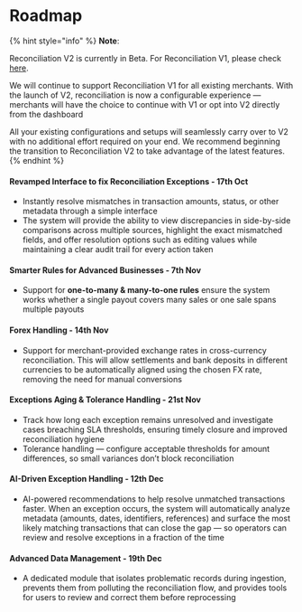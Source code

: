 # Roadmap

{% hint style="info" %}
**Note**:

Reconciliation V2 is currently in Beta. For Reconciliation V1, please check [here](../reconciliation/).

We will continue to support Reconciliation V1 for all existing merchants. With the launch of V2, reconciliation is now a configurable experience — merchants will have the choice to continue with V1 or opt into V2 directly from the dashboard

All your existing configurations and setups will seamlessly carry over to V2 with no additional effort required on your end. We recommend beginning the transition to Reconciliation V2 to take advantage of the latest features.
{% endhint %}

#### Revamped Interface to fix Reconciliation Exceptions - 17th Oct

* Instantly resolve mismatches in transaction amounts, status, or other metadata through a simple interface
* The system will provide the ability to view discrepancies in side-by-side comparisons across multiple sources, highlight the exact mismatched fields, and offer resolution options such as editing values while maintaining a clear audit trail for every action taken

#### Smarter Rules for Advanced Businesses - 7th Nov

* Support for **one-to-many & many-to-one rules** ensure the system works whether a single payout covers many sales or one sale spans multiple payouts

#### Forex Handling - 14th Nov

* Support for merchant-provided exchange rates in cross-currency reconciliation. This will allow settlements and bank deposits in different currencies to be automatically aligned using the chosen FX rate, removing the need for manual conversions

#### Exceptions Aging & Tolerance Handling - 21st Nov

* Track how long each exception remains unresolved and investigate cases breaching SLA thresholds, ensuring timely closure and improved reconciliation hygiene
* Tolerance handling — configure acceptable thresholds for amount differences, so small variances don’t block reconciliation

#### **AI-Driven Exception Handling - 12th Dec**

* AI-powered recommendations to help resolve unmatched transactions faster. When an exception occurs, the system will automatically analyze metadata (amounts, dates, identifiers, references) and surface the most likely matching transactions that can close the gap — so operators can review and resolve exceptions in a fraction of the time

#### Advanced Data Management - 19th Dec

* A dedicated module that isolates problematic records during ingestion, prevents them from polluting the reconciliation flow, and provides tools for users to review and correct them before reprocessing

